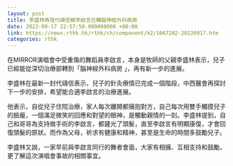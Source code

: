```yaml
---
layout: post
title: 李盛林再發代禱信稱李啟言已轉腦神經外科病房
date: 2022-09-17 22:57:50.000000000 +08:00
link: https://news.rthk.hk/rthk/ch/component/k2/1667282-20220917.htm
categories: rthk
---
```


在MIRROR演唱會中受重傷的舞蹈員李啟言，本身是牧師的父親李盛林表示，兒子已經能從深切治療部轉到「腦神經外科病房 」，再有新一步的進展。

李盛林在最新一封代禱信表示，兒子的針灸療情已完成一個階段，中西醫會再探討下一步的安排，希望能合適李啟言的治療進展。

他表示，自從兒子住院治療，家人每次離開都擁抱對方，自己每次用雙手觸摸兒子的臉龐，一個滿足微笑的回應和對望的眼神，是觸動親情的一刻。李盛林提到，自己和哥哥為支持做手術的李啟言，都鏟光了頭髮，直至李啟言有明顯康復，才會回復頭髮的原狀。而作為父母，祈求有健康和精神，甚至是生命的時間多鼓勵兒子。

李盛林又說，一家早前與李啟言同行的舞者會面，大家有相擁、互相支持和鼓勵，更了解這次演唱會事故的相關事宜。
